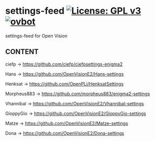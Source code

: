 settings-feed [![License: GPL v3](https://img.shields.io/badge/License-GPLv3-blue.svg)](https://www.gnu.org/licenses/gpl-3.0) [![ovbot](https://github.com/OpenVisionE2/settings-feed/actions/workflows/ovbot.yml/badge.svg)](https://github.com/OpenVisionE2/settings-feed/actions/workflows/ovbot.yml)
=============
settings-feed for Open Vision

## CONTENT
ciefp -> https://github.com/ciefp/ciefpsettings-enigma2

Hans -> https://github.com/OpenVisionE2/Hans-settings

Henksat -> https://github.com/OpenPLi/HenksatSettings

Morpheus883 -> https://github.com/morpheus883/enigma2-settings

Vhannibal -> https://github.com/OpenVisionE2/Vhannibal-settings

GioppyGio -> https://github.com/OpenVisionE2/GioppyGio-settings

Matze -> https://github.com/OpenVisionE2/Matze-settings

Dona -> https://github.com/OpenVisionE2/Dona-settings

